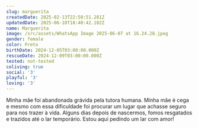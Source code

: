 ```yaml
---
slug: marguerita
createdDate: 2025-02-13T22:50:51.281Z
updatedDate: 2025-06-10T18:40:42.102Z
name: Marguerita
image: /src/assets/WhatsApp Image 2025-06-07 at 16.24.28.jpeg
gender: female
color: Preto
birthDate: 2024-12-05T03:00:00.000Z
rescueDate: 2024-12-09T03:00:00.000Z
tested: not-tested
coliving: true
social: '3'
playful: '3'
loving: '3'
---
```



Minha mãe foi abandonada grávida pela tutora humana. Minha mãe é cega e mesmo com essa dificuldade foi procurar um lugar que achasse seguro para nos trazer à vida. Alguns dias depois de nascermos, fomos resgatados e trazidos até o lar temporário. Estou aqui pedindo um lar com amor!
